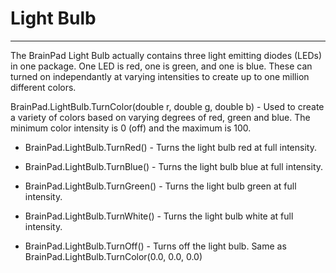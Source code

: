 # Light Bulb
---
The BrainPad Light Bulb actually contains three light emitting diodes (LEDs) in one package. One LED is red, one is green, and one is blue. These can turned on independantly at varying intensities to create up to one million different colors.

BrainPad.LightBulb.TurnColor(double r, double g, double b) - Used to create a variety of colors based on varying degrees of red, green and blue. The minimum color intensity is 0 (off) and the maximum is 100. 

* BrainPad.LightBulb.TurnRed() - Turns the light bulb red at full intensity.

* BrainPad.LightBulb.TurnBlue() - Turns the light bulb blue at full intensity.

* BrainPad.LightBulb.TurnGreen() - Turns the light bulb green at full intensity.

* BrainPad.LightBulb.TurnWhite() - Turns the light bulb white at full intensity.

* BrainPad.LightBulb.TurnOff() - Turns off the light bulb. Same as BrainPad.LightBulb.TurnColor(0.0, 0.0, 0.0)